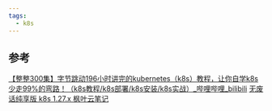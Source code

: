 ```yaml
---
tags:
  - k8s
---
```






## 参考

[【整整300集】字节跳动196小时讲完的kubernetes（k8s）教程，让你自学k8s少走99%的弯路！（k8s教程/k8s部署/k8s安装/k8s实战）\_哔哩哔哩\_bilibili](https://www.bilibili.com/video/BV1uF411Q7hD)
[无废话纯享版 k8s 1.27.x 枫叶云笔记](https://cloud.fynote.com/share/d/IcInOR5h#Kubernetes-K8s-1-27-x--%E5%BF%AB%E9%80%9F%E4%B8%8A%E6%89%8B-%E5%AE%9E%E8%B7%B5-%E6%97%A0%E5%BA%9F%E8%AF%9D%E7%BA%AF%E4%BA%AB%E7%89%88_0)
